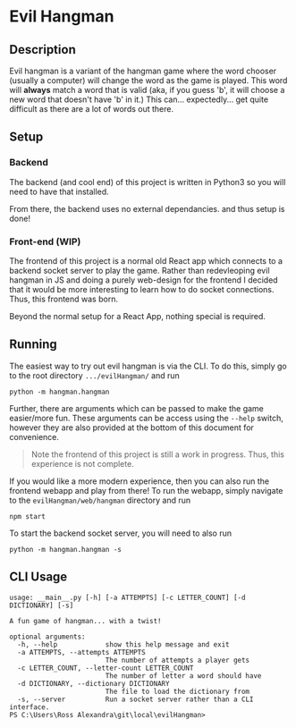 # Evil Hangman
## Description
Evil hangman is a variant of the hangman game where 
the word chooser (usually a computer) will change the
word as the game is played. This word will **always**
match a word that is valid (aka, if you guess 'b', it
will choose a new word that doesn't have 'b' in it.)
This can... expectedly... get quite difficult as there
are a lot of words out there.

## Setup
### Backend
The backend (and cool end) of this project is written 
in Python3 so you will need to have that installed.

From there, the backend uses no external dependancies.
and thus setup is done!

### Front-end (WIP)
The frontend of this project is a normal old React app
which connects to a backend socket server to play the
game. Rather than redevleoping evil hangman in JS
and doing a purely web-design for the frontend I decided
that it would be more interesting to learn how to do 
socket connections. Thus, this frontend was born.

Beyond the normal setup for a React App, nothing special
is required.

## Running
The easiest way to try out evil hangman is via the CLI.
To do this, simply go to the root directory 
`.../evilHangman/` and run
```
python -m hangman.hangman
```

Further, there are arguments which can be passed to
make the game easier/more fun. These arguments can
be access using the `--help` switch, however they are
also provided at the bottom of this document for
convenience.

> Note the frontend of this project is still a work
in progress. Thus, this experience is not complete.


If you would like a more modern experience, then you 
can also run the frontend webapp and play from there!
To run the webapp, simply navigate to the 
`evilHangman/web/hangman` directory and run
```
npm start
```

To start the backend socket server, you will need to
also run 
```
python -m hangman.hangman -s
```

## CLI Usage
```
usage: __main__.py [-h] [-a ATTEMPTS] [-c LETTER_COUNT] [-d DICTIONARY] [-s]

A fun game of hangman... with a twist!

optional arguments:
  -h, --help            show this help message and exit
  -a ATTEMPTS, --attempts ATTEMPTS
                        The number of attempts a player gets
  -c LETTER_COUNT, --letter-count LETTER_COUNT
                        The number of letter a word should have
  -d DICTIONARY, --dictionary DICTIONARY
                        The file to load the dictionary from
  -s, --server          Run a socket server rather than a CLI interface.
PS C:\Users\Ross Alexandra\git\local\evilHangman> 
```